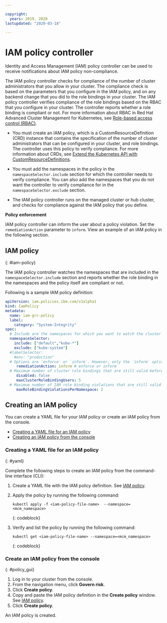 ```yaml
---

copyright:
  years: 2019, 2020
lastupdated: "2020-03-18"

---
```


# IAM policy controller

Identity and Access Management (IAM) policy controller can be used to receive notifications about IAM policy non-compliance.

The IAM policy controller checks for compliance of the number of cluster administrators that you allow in your cluster. The compliance check is based on the parameters that you configure in the IAM policy, and on any backend change that you did to the role bindings in your cluster. The IAM policy controller verifies compliance of the role bindings based on the RBAC that you configure in your cluster. The controller reports whether a role binding is compliant or not. For more information about RBAC in Red Hat Advanced Cluster Management for Kubernetes, see [Role-based access control (RBAC)](../compliance/security.md).

- You must create an IAM policy, which is a CustomResourceDefinition (CRD) instance that contains the specification of the number of cluster administrators that can be configured in your cluster, and role bindings. The controller uses this policy to verify compliance. For more information about CRDs, see [Extend the Kubernetes API with CustomResourceDefinitions](https://kubernetes.io/docs/tasks/access-kubernetes-api/custom-resources/custom-resource-definitions/).

- You must add the namespaces in the policy in the `namespaceSelector.include` section for which the controller needs to verify compliance. You can also add the namespaces that you do not want the controller to verify compliance for in the `namespaceSelector.exclude` section.

- The IAM policy controller runs on the managed cluster or hub cluster, and checks for compliance against the IAM policy that you define.

**Policy enforcement** 

IAM policy controller can inform the user about a policy violation. Set the `remediationAction` parameter to `inform`. View an example of an IAM policy in the following section.

## IAM policy
{: #iam-policy}

The IAM policy controller watches the namespaces that are included in the `namespaceSelector.include` section and reports whether the role binding in the namespaces and the policy itself are compliant or not.

Following is a sample IAM policy definition:

```yaml
apiVersion: iam.policies.ibm.com/v1alpha1
kind: IamPolicy
metadata:
  name: iam-grc-policy
  label:
    category: "System-Integrity"
spec:
  # Include are the namespaces for which you want to watch the cluster administrator role and IAM role bindings, while exclude are the namespaces that you explicitly do not want to watch.
  namespaceSelector:
    include: ["default","kube-*"]
    exclude: ["kube-system"]
  #labelSelector:
    #env: "production"
  # Options are `enforce` or `inform`. However, only the `inform` option is available in this release.
     remediationAction: inform # enforce or inform
  # Maximum number of cluster role bindings that are still valid before a namespace is considered as non-compliant.
     disabled: false
     maxClusterRoleBindingUsers: 5
  # Maximum number of IAM role binding violations that are still valid before a namespace is considered as non-compliant.
     maxRoleBindingViolationsPerNamespace: 2
```

## Creating an IAM policy

You can create a YAML file for your IAM policy or create an IAM policy from the console.

* [Creating a YAML file for an IAM policy](#yaml)
* [Creating an IAM policy from the console](#policy_gui)

### Creating a YAML file for an IAM policy
{: #yaml}

Complete the following steps to create an IAM policy from the command-line interface (CLI):

1. Create a YAML file with the IAM policy definition. See [IAM policy](#iam-policy).

2. Apply the policy by running the following command:

   ```
   kubectl apply -f <iam-policy-file-name>  --namespace=<mcm_namespace>
   ```
   {: codeblock}

3. Verify and list the policy by running the following command:

   ```
   kubectl get <iam-policy-file-name> --namespace=<mcm_namespace>
   ```
   {: codeblock}


### Create an IAM policy from the console
{: #policy_gui}

1. Log in to your cluster from the console.
2. From the navigation menu, click **Govern risk**.
3. Click **Create policy**.
4. Copy and paste the IAM policy definition in the **Create policy** window. See [IAM policy](#iam-policy).
5. Click **Create policy**.  

An IAM policy is created.

